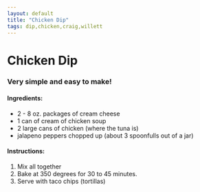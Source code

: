 ```yaml
---
layout: default
title: "Chicken Dip"
tags: dip,chicken,craig,willett
---
```

# Chicken Dip

### Very simple and easy to make!

#### Ingredients:
- 2 - 8 oz. packages of cream cheese
- 1 can of cream of chicken soup
- 2 large cans of chicken (where the tuna is)
- jalapeno peppers chopped up (about 3 spoonfulls out of a jar)

#### Instructions:
1. Mix all together
2. Bake at 350 degrees for 30 to 45 minutes.
3. Serve with taco chips (tortillas)

